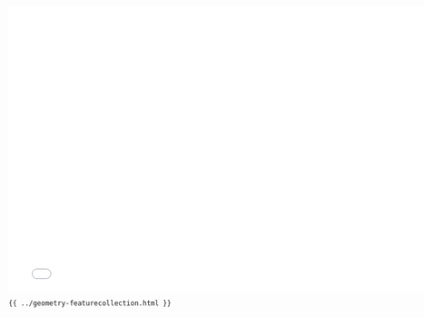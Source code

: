 <iframe src="/geometry-featurecollection.html" width="770" height="500" frameBorder="0" seamless="seamless">
</iframe>

```html
{{ ../geometry-featurecollection.html }}
```